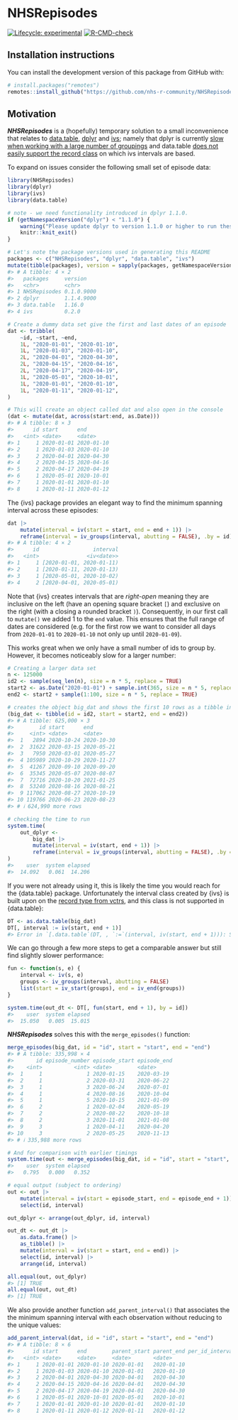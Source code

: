 
<!-- README.md is generated from README.Rmd. Please edit that file -->

# NHSRepisodes

<!-- badges: start -->

[![Lifecycle:
experimental](https://img.shields.io/badge/lifecycle-experimental-orange.svg)](https://lifecycle.r-lib.org/articles/stages.html#experimental)
[![R-CMD-check](https://github.com/nhs-r-community/NHSRepisodes/actions/workflows/R-CMD-check.yaml/badge.svg)](https://github.com/nhs-r-community/NHSRepisodes/actions/workflows/R-CMD-check.yaml)
<!-- badges: end -->

## Installation instructions

You can install the development version of this package from GitHub
with:

``` r
# install.packages("remotes")
remotes::install_github("https://github.com/nhs-r-community/NHSRepisodes")
```

## Motivation

***NHSRepisodes*** is a (hopefully) temporary solution to a small
inconvenience that relates to
[data.table](https://cran.r-project.org/package=data.table),
[dplyr](https://cran.r-project.org/package=dplyr) and
[ivs](https://cran.r-project.org/package=ivs); namely that dplyr is
currently [slow when working with a large number of
groupings](https://github.com/tidyverse/dplyr/issues/5017) and
data.table [does not easily support the record
class](https://github.com/Rdatatable/data.table/issues/4910) on which
ivs intervals are based.

To expand on issues consider the following small set of episode data:

``` r
library(NHSRepisodes)
library(dplyr)
library(ivs)
library(data.table)

# note - we need functionality introduced in dplyr 1.1.0.
if (getNamespaceVersion("dplyr") < "1.1.0") {
    warning("Please update dplyr to version 1.1.0 or higher to run these examples.")
    knitr::knit_exit()
}

# Let's note the package versions used in generating this README
packages <- c("NHSRepisodes", "dplyr", "data.table", "ivs")
mutate(tibble(packages), version = sapply(packages, getNamespaceVersion))
#> # A tibble: 4 × 2
#>   packages     version   
#>   <chr>        <chr>     
#> 1 NHSRepisodes 0.1.0.9000
#> 2 dplyr        1.1.4.9000
#> 3 data.table   1.16.0    
#> 4 ivs          0.2.0

# Create a dummy data set give the first and last dates of an episode
dat <- tribble(
    ~id, ~start, ~end,
    1L, "2020-01-01", "2020-01-10",
    1L, "2020-01-03", "2020-01-10",
    2L, "2020-04-01", "2020-04-30",
    2L, "2020-04-15", "2020-04-16",
    2L, "2020-04-17", "2020-04-19",
    1L, "2020-05-01", "2020-10-01",
    1L, "2020-01-01", "2020-01-10",
    1L, "2020-01-11", "2020-01-12",
)

# This will create an object called dat and also open in the console
(dat <- mutate(dat, across(start:end, as.Date)))
#> # A tibble: 8 × 3
#>      id start      end       
#>   <int> <date>     <date>    
#> 1     1 2020-01-01 2020-01-10
#> 2     1 2020-01-03 2020-01-10
#> 3     2 2020-04-01 2020-04-30
#> 4     2 2020-04-15 2020-04-16
#> 5     2 2020-04-17 2020-04-19
#> 6     1 2020-05-01 2020-10-01
#> 7     1 2020-01-01 2020-01-10
#> 8     1 2020-01-11 2020-01-12
```

The {ivs} package provides an elegant way to find the minimum spanning
interval across these episodes:

``` r
dat |>
    mutate(interval = iv(start = start, end = end + 1)) |>
    reframe(interval = iv_groups(interval, abutting = FALSE), .by = id)
#> # A tibble: 4 × 2
#>      id                 interval
#>   <int>               <iv<date>>
#> 1     1 [2020-01-01, 2020-01-11)
#> 2     1 [2020-01-11, 2020-01-13)
#> 3     1 [2020-05-01, 2020-10-02)
#> 4     2 [2020-04-01, 2020-05-01)
```

Note that {ivs} creates intervals that are *right-open* meaning they are
inclusive on the left (have an opening square bracket `[`) and exclusive
on the right (with a closing a rounded bracket `)`). Consequently, in
our first call to `mutate()` we added 1 to the `end` value. This ensures
that the full range of dates are considered (e.g. for the first row we
want to consider all days from `2020-01-01` to `2020-01-10` not only up
until `2020-01-09`).

This works great when we only have a small number of ids to group by.
However, it becomes noticeably slow for a larger number:

``` r
# Creating a larger data set
n <- 125000
id2 <- sample(seq_len(n), size = n * 5, replace = TRUE)
start2 <- as.Date("2020-01-01") + sample.int(365, size = n * 5, replace = TRUE)
end2 <- start2 + sample(1:100, size = n * 5, replace = TRUE)

# creates the object big_dat and shows the first 10 rows as a tibble in the console
(big_dat <- tibble(id = id2, start = start2, end = end2))
#> # A tibble: 625,000 × 3
#>        id start      end       
#>     <int> <date>     <date>    
#>  1   2894 2020-10-24 2020-10-30
#>  2  31622 2020-03-15 2020-05-21
#>  3   7950 2020-03-01 2020-05-27
#>  4 105989 2020-10-29 2020-11-27
#>  5  41267 2020-09-10 2020-09-20
#>  6  35345 2020-05-07 2020-08-07
#>  7  72716 2020-10-20 2021-01-25
#>  8  53240 2020-08-16 2020-08-21
#>  9 117062 2020-08-27 2020-10-19
#> 10 119766 2020-06-23 2020-08-23
#> # ℹ 624,990 more rows

# checking the time to run
system.time(
    out_dplyr <- 
        big_dat |>
        mutate(interval = iv(start, end + 1)) |>
        reframe(interval = iv_groups(interval, abutting = FALSE), .by = id)
)
#>    user  system elapsed 
#>  14.092   0.061  14.206
```

If you were not already using it, this is likely the time you would
reach for the {data.table} package. Unfortunately the interval class
created by {ivs} is built upon on the [record type from
vctrs](https://vctrs.r-lib.org/reference/new_rcrd.html), and this class
is not supported in {data.table}:

``` r
DT <- as.data.table(big_dat)
DT[, interval := iv(start, end + 1)]
#> Error in `[.data.table`(DT, , `:=`(interval, iv(start, end + 1))): Supplied 2 items to be assigned to 625000 items of column 'interval'. If you wish to 'recycle' the RHS please use rep() to make this intent clear to readers of your code.
```

We can go through a few more steps to get a comparable answer but still
find slightly slower performance:

``` r
fun <- function(s, e) {
    interval <- iv(s, e)
    groups <- iv_groups(interval, abutting = FALSE)
    list(start = iv_start(groups), end = iv_end(groups))
}

system.time(out_dt <- DT[, fun(start, end + 1), by = id])
#>    user  system elapsed 
#>  15.050   0.005  15.015
```

***NHSRepisodes*** solves this with the `merge_episodes()` function:

``` r
merge_episodes(big_dat, id = "id", start = "start", end = "end")
#> # A tibble: 335,998 × 4
#>       id episode_number episode_start episode_end
#>    <int>          <int> <date>        <date>     
#>  1     1              1 2020-01-15    2020-03-19 
#>  2     1              2 2020-03-31    2020-06-22 
#>  3     1              3 2020-06-24    2020-07-01 
#>  4     1              4 2020-08-16    2020-10-04 
#>  5     1              5 2020-10-15    2021-01-09 
#>  6     2              1 2020-02-04    2020-05-19 
#>  7     2              2 2020-08-22    2020-10-18 
#>  8     2              3 2020-11-01    2021-01-08 
#>  9     3              1 2020-04-11    2020-04-20 
#> 10     3              2 2020-05-25    2020-11-13 
#> # ℹ 335,988 more rows

# And for comparison with earlier timings
system.time(out <- merge_episodes(big_dat, id = "id", start = "start", end = "end"))
#>    user  system elapsed 
#>   0.795   0.000   0.352

# equal output (subject to ordering)
out <- out |> 
    mutate(interval = iv(start = episode_start, end = episode_end + 1)) |> 
    select(id, interval)

out_dplyr <- arrange(out_dplyr, id, interval)

out_dt <- out_dt |> 
    as.data.frame() |> 
    as_tibble() |> 
    mutate(interval = iv(start = start, end = end)) |> 
    select(id, interval) |> 
    arrange(id, interval)

all.equal(out, out_dplyr)
#> [1] TRUE
all.equal(out, out_dt)
#> [1] TRUE
```

We also provide another function `add_parent_interval()` that associates
the the minimum spanning interval with each observation without reducing
to the unique values:

``` r
add_parent_interval(dat, id = "id", start = "start", end = "end")
#> # A tibble: 8 × 6
#>      id start      end        parent_start parent_end per_id_interval_number
#>   <int> <date>     <date>     <date>       <date>                      <int>
#> 1     1 2020-01-01 2020-01-10 2020-01-01   2020-01-10                      1
#> 2     1 2020-01-03 2020-01-10 2020-01-01   2020-01-10                      1
#> 3     2 2020-04-01 2020-04-30 2020-04-01   2020-04-30                      1
#> 4     2 2020-04-15 2020-04-16 2020-04-01   2020-04-30                      1
#> 5     2 2020-04-17 2020-04-19 2020-04-01   2020-04-30                      1
#> 6     1 2020-05-01 2020-10-01 2020-05-01   2020-10-01                      3
#> 7     1 2020-01-01 2020-01-10 2020-01-01   2020-01-10                      1
#> 8     1 2020-01-11 2020-01-12 2020-01-11   2020-01-12                      2
```
